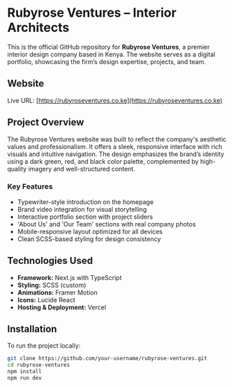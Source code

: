 # Rubyrose Ventures – Interior Architects

This is the official GitHub repository for **Rubyrose Ventures**, a premier interior design company based in Kenya. The website serves as a digital portfolio, showcasing the firm’s design expertise, projects, and team.

## Website

Live URL: [https://rubyroseventures.co.ke](https://rubyroseventures.co.ke)

## Project Overview

The Rubyrose Ventures website was built to reflect the company's aesthetic values and professionalism. It offers a sleek, responsive interface with rich visuals and intuitive navigation. The design emphasizes the brand’s identity using a dark green, red, and black color palette, complemented by high-quality imagery and well-structured content.

### Key Features

- Typewriter-style introduction on the homepage
- Brand video integration for visual storytelling
- Interactive portfolio section with project sliders
- 'About Us' and 'Our Team' sections with real company photos
- Mobile-responsive layout optimized for all devices
- Clean SCSS-based styling for design consistency

## Technologies Used

- **Framework:** Next.js with TypeScript
- **Styling:** SCSS (custom)
- **Animations:** Framer Motion
- **Icons:** Lucide React
- **Hosting & Deployment:** Vercel

## Installation

To run the project locally:

```bash
git clone https://github.com/your-username/rubyrose-ventures.git
cd rubyrose-ventures
npm install
npm run dev
